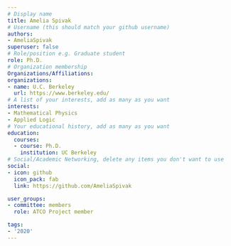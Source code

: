 ```yaml
---
# Display name
title: Amelia Spivak
# Username (this should match your github username)
authors:
- AmeliaSpivak
superuser: false
# Role/position e.g. Graduate student
role: Ph.D.
# Organization membership
Organizations/Affiliations:
organizations:
- name: U.C. Berkeley
  url: https://www.berkeley.edu/
# A list of your interests, add as many as you want
interests:
- Mathematical Physics
- Applied Logic
# Your educational history, add as many as you want
education:
  courses:
  - course: Ph.D.
    institution: UC Berkeley
# Social/Academic Networking, delete any items you don't want to use
social:
- icon: github
  icon_pack: fab
  link: https://github.com/AmeliaSpivak

user_groups:
- committee: members
  role: ATCO Project member

tags:
- '2020'
---
```

